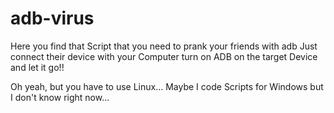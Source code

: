 # adb-virus
Here you find that Script that you need to prank your friends with adb
Just connect their device with your Computer turn on ADB on the target Device and let it go!!

Oh yeah, but you have to use Linux...
Maybe I code Scripts for Windows but I don't know right now...
